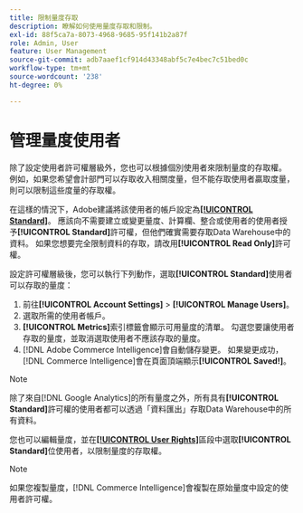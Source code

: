 ```yaml
---
title: 限制量度存取
description: 瞭解如何使用量度存取和限制。
exl-id: 88f5ca7a-8073-4968-9685-95f141b2a87f
role: Admin, User
feature: User Management
source-git-commit: adb7aaef1cf914d43348abf5c7e4bec7c51bed0c
workflow-type: tm+mt
source-wordcount: '238'
ht-degree: 0%

---
```


# 管理量度使用者

除了設定使用者許可權層級外，您也可以根據個別使用者來限制量度的存取權。 例如，如果您希望會計部門可以存取收入相關度量，但不能存取使用者贏取度量，則可以限制這些度量的存取權。

在這樣的情況下，Adobe建議將該使用者的帳戶設定為&#x200B;**[[!UICONTROL Standard]](../../administrator/user-management/user-management.md)**。 應該向不需要建立或變更量度、計算欄、整合或使用者的使用者授予&#x200B;**[!UICONTROL Standard]**&#x200B;許可權，但他們確實需要存取Data Warehouse中的資料。 如果您想要完全限制資料的存取，請改用&#x200B;**[!UICONTROL Read Only]**&#x200B;許可權。

設定許可權層級後，您可以執行下列動作，選取&#x200B;**[!UICONTROL Standard]**&#x200B;使用者可以存取的量度：

1. 前往&#x200B;**[!UICONTROL Account Settings]** > **[!UICONTROL Manage Users]**。
1. 選取所需的使用者帳戶。
1. **[!UICONTROL Metrics]**&#x200B;索引標籤會顯示可用量度的清單。 勾選您要讓使用者存取的量度，並取消選取使用者不應該存取的量度。
1. [!DNL Adobe Commerce Intelligence]會自動儲存變更。 如果變更成功，[!DNL Commerce Intelligence]會在頁面頂端顯示&#x200B;**[!UICONTROL Saved!]**。

>[!NOTE]
>
>除了來自[!DNL Google Analytics]的所有量度之外，所有具有&#x200B;**[!UICONTROL Standard]**&#x200B;許可權的使用者都可以透過「資料匯出」存取Data Warehouse中的所有資料。

您也可以編輯量度，並在&#x200B;**[[!UICONTROL User Rights]](../../data-user/reports/ess-manage-data-metrics.md)**&#x200B;區段中選取&#x200B;**[!UICONTROL Standard]**&#x200B;位使用者，以限制量度的存取權。

>[!NOTE]
>
>如果您複製量度，[!DNL Commerce Intelligence]會複製在原始量度中設定的使用者許可權。
